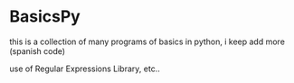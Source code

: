 # BasicsPy
this is a collection of many programs of basics in python, i keep add more (spanish code)

use of Regular Expressions Library, etc..
